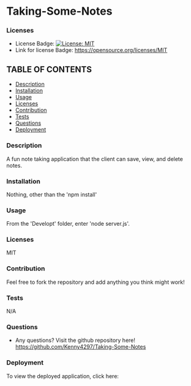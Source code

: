   # Taking-Some-Notes

  ### Licenses
  * License Badge: [![License: MIT](https://img.shields.io/badge/License-MIT-yellow.svg)](https://opensource.org/licenses/MIT)
  * Link for license Badge: https://opensource.org/licenses/MIT

  ## TABLE OF CONTENTS
  * [Description](#description)
  * [Installation](#installation)
  * [Usage](#usage)
  * [Licenses](#licenses)
  * [Contribution](#contribution)
  * [Tests](#tests)
  * [Questions](#questions)
  * [Deployment](#deployment)

  ### Description
  A fun note taking application that the client can save, view, and delete notes.

  ### Installation
  Nothing, other than the 'npm install'

  ### Usage
  From the 'Developt' folder, enter 'node server.js'.

  ### Licenses
  MIT

  ### Contribution
  Feel free to fork the repository and add anything you think might work!

  ### Tests
  N/A

  ### Questions
  * Any questions? Visit the github repository here! https://github.com/Kenny4297/Taking-Some-Notes

  ### Deployment
  To view the deployed application, click here: 
